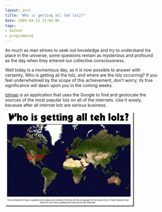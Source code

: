 ```yaml
---
layout: post
title: "Who is getting all teh lolz?"
date: 2009-04-13 13:04:00
tags:
- dotnet
- programming
---
```


As much as man strives to seek out knowledge and try to understand his place in the universe, some questions remain as mysterious and profound as the day when they entered our collective consciousness. 

Well today is a momentous day, as it is now possible to answer with certainty, Who is getting all the lolz, and where are the lolz occurring? If you feel underwhelmed by the scope of this achievement, don’t worry, its true significance will dawn upon you in the coming weeks.

[lolmap](http://lolmap.sharpoblunto.com) is an application that uses the Google to find and geolocate the sources of the most popular lolz on all of the internets. Use it wisely, because after all internet lolz are serious business.

![image[5]](/assets/images/news/nVK1t6j8BUyyio-87PRm3Q.jpg "image[5]")
